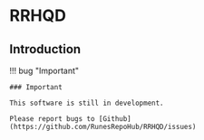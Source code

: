 # RRHQD

## Introduction

!!! bug "Important"

    ### Important

    This software is still in development.

    Please report bugs to [Github](https://github.com/RunesRepoHub/RRHQD/issues)

